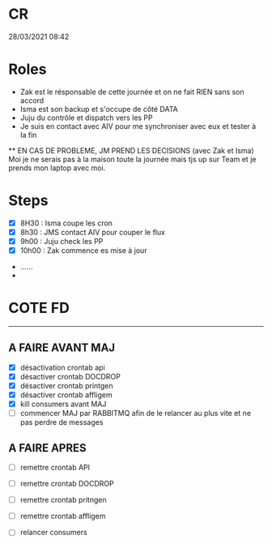 # CR

28/03/2021 08:42

# Roles
- Zak est le résponsable de cette journée et on ne fait RIEN sans son accord
- Isma est son backup et s'occupe de côté DATA
- Juju du contrôle et dispatch vers les PP
- Je suis en contact avec AIV pour me synchroniser avec eux et tester à la fin

** EN CAS DE PROBLEME, JM PREND LES DECISIONS (avec Zak et Isma)
Moi je ne serais pas à la maison toute la journée mais tjs up sur Team et je prends mon laptop avec moi.

# Steps
- [X] 8H30 : Isma coupe les cron
- [X] 8h30 : JMS contact AIV pour couper le flux
- [X] 9h00 : Juju check les PP
- [X] 10h00 : Zak commence es mise à jour
- ......
- 

# COTE FD
-----------------------
## A FAIRE AVANT MAJ ##
- [X] désactivation crontab api 
- [X] désactiver crontab DOCDROP 
- [X] désactiver crontab printgen 
- [X] désactiver crontab affligem
- [X] kill consumers avant MAJ
- [ ] commencer MAJ par RABBITMQ afin de le relancer au plus vite et ne pas perdre de messages

## A FAIRE APRES ##
- [ ] remettre crontab API
- [ ] remettre crontab DOCDROP
- [ ] remettre crontab pritngen
- [ ] remettre crontab affligem
- [ ] relancer consumers

